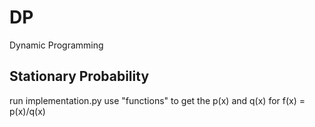 # DP
Dynamic Programming

## Stationary Probability
run implementation.py
use "functions" to get the p(x) and q(x) for f(x) = p(x)/q(x)
